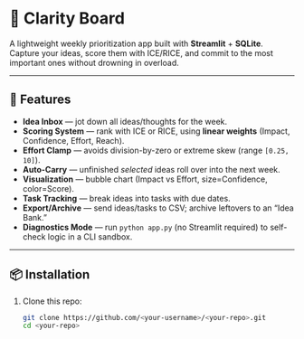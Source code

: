 # 🧠 Clarity Board

A lightweight weekly prioritization app built with **Streamlit** + **SQLite**.  
Capture your ideas, score them with ICE/RICE, and commit to the most important ones without drowning in overload.

---

## 🚀 Features

- **Idea Inbox** — jot down all ideas/thoughts for the week.  
- **Scoring System** — rank with ICE or RICE, using **linear weights** (Impact, Confidence, Effort, Reach).  
- **Effort Clamp** — avoids division-by-zero or extreme skew (range `[0.25, 10]`).  
- **Auto-Carry** — unfinished *selected* ideas roll over into the next week.  
- **Visualization** — bubble chart (Impact vs Effort, size=Confidence, color=Score).  
- **Task Tracking** — break ideas into tasks with due dates.  
- **Export/Archive** — send ideas/tasks to CSV; archive leftovers to an “Idea Bank.”  
- **Diagnostics Mode** — run `python app.py` (no Streamlit required) to self-check logic in a CLI sandbox.

---

## 📦 Installation

1. Clone this repo:
   ```bash
   git clone https://github.com/<your-username>/<your-repo>.git
   cd <your-repo>
